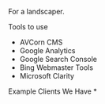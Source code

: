 For a landscaper.

Tools to use
* AVCorn CMS
* Google Analytics
* Google Search Console
* Bing Webmaster Tools
* Microsoft Clarity

Example Clients We Have
* 